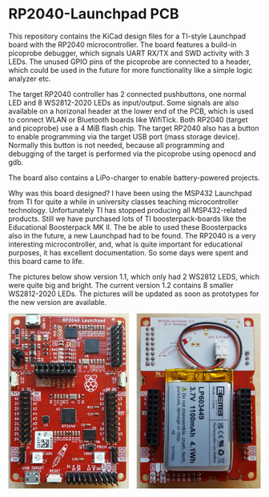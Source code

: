 # RP2040-Launchpad PCB

This repository contains the KiCad design files for a TI-style Launchpad board
with the RP2040 microcontroller. The board features a build-in picoprobe
debugger, which signals UART RX/TX and SWD activity with 3 LEDs. The unused
GPIO pins of the picoprobe are connected to a header, which could be used
in the future for more functionality like a simple logic analyzer etc.

The target RP2040 controller has 2 connected pushbuttons, one normal LED and
8 WS2812-2020 LEDs as input/output. Some signals are also available on a
horizonal header at the lower end of the PCB, which is used to connect WLAN or
Bluetooth boards like WifiTick. Both RP2040 (target and picoprobe) use a
4 MiB flash chip. The target RP2040 also has a button to enable programming
via the target USB port (mass storage device). Normally this button is
not needed, because all programming and debugging of the target is performed
via the picoprobe using openocd and gdb.

The board also contains a LiPo-charger to enable battery-powered projects.

Why was this board designed? I have been using the MSP432 Launchpad from TI for
quite a while in university classes teaching microcontroller technology.
Unfortunately TI has stopped producing all MSP432-related products. Still we
have purchased lots of TI boosterpack-boards like the Educational Boosterpack MK II.
The be able to used these Boosterpacks also in the future, a new Launchpad had
to be found. The RP2040 is a very interesting microcontroller, and, what is
quite important for educational purposes, it has excellent documentation.
So some days were spent and this board came to life.

The pictures below show version 1.1, which only had 2 WS2812 LEDS, which were
quite big and bright. The current version 1.2 contains 8 smaller WS2812-2020
LEDs. The pictures will be updated as soon as prototypes for the new version
are available.
 
![RP2040 Lauchpad picture 1](images/rp2040-launchpad.png)

